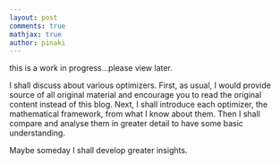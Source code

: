 ```yaml
---
layout: post
comments: true
mathjax: true
author: pinaki
---
```


this is a work in progress...please view later.

I shall discuss about various optimizers. First, as usual, I would provide source of all original material and encourage you to read the original content instead of this blog. Next, I shall introduce each optimizer, the mathematical framework, from what I know about them. Then I shall compare and analyse them in greater detail to have some basic understanding.

Maybe someday I shall develop greater insights.
